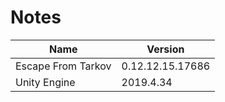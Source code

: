 # Notes

**Name**           | **Version**
------------------ | ----------------
Escape From Tarkov | 0.12.12.15.17686
Unity Engine       | 2019.4.34
